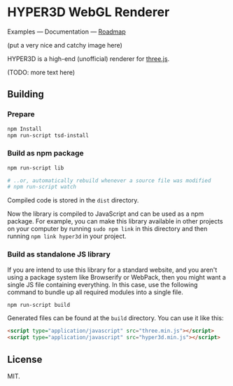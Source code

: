 HYPER3D WebGL Renderer
======================

Examples — Documentation — [Roadmap](https://trello.com/b/GN81FAP9/hyper3d-roadmap)

(put a very nice and catchy image here)

HYPER3D is a high-end (unofficial) renderer for [three.js](http://threejs.org/).

(TODO: more text here)

Building
--------

### Prepare

```sh
npm Install
npm run-script tsd-install
```

### Build as npm package

```sh
npm run-script lib

# ..or, automatically rebuild whenever a source file was modified
# npm run-script watch
```

Compiled code is stored in the `dist` directory.

Now the library is compiled to JavaScript and can be used as a npm package.
For example, you can make this library available in other projects on your computer
by running `sudo npm link` in this directory and then running `npm link hyper3d` in
your project.

### Build as standalone JS library

If you are intend to use this library for a standard website, and you aren't using
a package system like Browserify or WebPack, then you might want a single JS file
containing everything. In this case, use the following command to bundle up all
required modules into a single file.

```sh
npm run-script build
```

Generated files can be found at the `build` directory. You can use it like this:

```html
<script type="application/javascript" src="three.min.js"></script>
<script type="application/javascript" src="hyper3d.min.js"></script>
```

License
-------

MIT.
